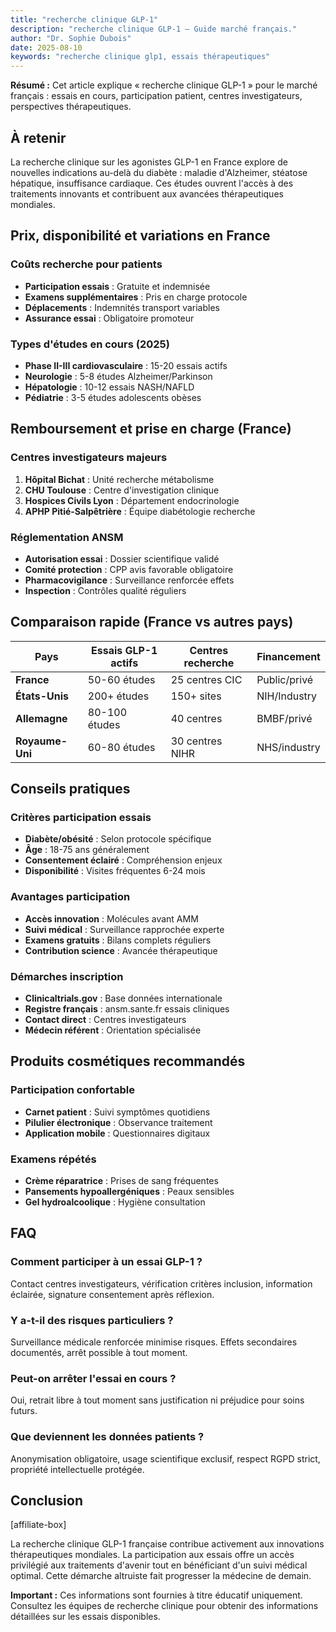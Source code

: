 ```yaml
---
title: "recherche clinique GLP-1"
description: "recherche clinique GLP-1 — Guide marché français."
author: "Dr. Sophie Dubois" 
date: 2025-08-10
keywords: "recherche clinique glp1, essais thérapeutiques"
---
```


**Résumé :** Cet article explique « recherche clinique GLP-1 » pour le marché français : essais en cours, participation patient, centres investigateurs, perspectives thérapeutiques.

## À retenir

La recherche clinique sur les agonistes GLP-1 en France explore de nouvelles indications au-delà du diabète : maladie d'Alzheimer, stéatose hépatique, insuffisance cardiaque. Ces études ouvrent l'accès à des traitements innovants et contribuent aux avancées thérapeutiques mondiales.

## Prix, disponibilité et variations en France

### Coûts recherche pour patients
- **Participation essais** : Gratuite et indemnisée
- **Examens supplémentaires** : Pris en charge protocole
- **Déplacements** : Indemnités transport variables
- **Assurance essai** : Obligatoire promoteur

### Types d'études en cours (2025)
- **Phase II-III cardiovasculaire** : 15-20 essais actifs
- **Neurologie** : 5-8 études Alzheimer/Parkinson
- **Hépatologie** : 10-12 essais NASH/NAFLD
- **Pédiatrie** : 3-5 études adolescents obèses

## Remboursement et prise en charge (France)

### Centres investigateurs majeurs
1. **Hôpital Bichat** : Unité recherche métabolisme
2. **CHU Toulouse** : Centre d'investigation clinique
3. **Hospices Civils Lyon** : Département endocrinologie
4. **APHP Pitié-Salpêtrière** : Équipe diabétologie recherche

### Réglementation ANSM
- **Autorisation essai** : Dossier scientifique validé
- **Comité protection** : CPP avis favorable obligatoire
- **Pharmacovigilance** : Surveillance renforcée effets
- **Inspection** : Contrôles qualité réguliers

## Comparaison rapide (France vs autres pays)

| Pays | Essais GLP-1 actifs | Centres recherche | Financement |
|------|-------------------|------------------|-------------|
| **France** | 50-60 études | 25 centres CIC | Public/privé |
| **États-Unis** | 200+ études | 150+ sites | NIH/Industry |
| **Allemagne** | 80-100 études | 40 centres | BMBF/privé |
| **Royaume-Uni** | 60-80 études | 30 centres NIHR | NHS/industry |

## Conseils pratiques

### Critères participation essais
- **Diabète/obésité** : Selon protocole spécifique
- **Âge** : 18-75 ans généralement
- **Consentement éclairé** : Compréhension enjeux
- **Disponibilité** : Visites fréquentes 6-24 mois

### Avantages participation
- **Accès innovation** : Molécules avant AMM
- **Suivi médical** : Surveillance rapprochée experte
- **Examens gratuits** : Bilans complets réguliers
- **Contribution science** : Avancée thérapeutique

### Démarches inscription
- **Clinicaltrials.gov** : Base données internationale
- **Registre français** : ansm.sante.fr essais cliniques
- **Contact direct** : Centres investigateurs
- **Médecin référent** : Orientation spécialisée

## Produits cosmétiques recommandés

### Participation confortable
- **Carnet patient** : Suivi symptômes quotidiens
- **Pilulier électronique** : Observance traitement
- **Application mobile** : Questionnaires digitaux

### Examens répétés
- **Crème réparatrice** : Prises de sang fréquentes
- **Pansements hypoallergéniques** : Peaux sensibles
- **Gel hydroalcoolique** : Hygiène consultation

## FAQ

### Comment participer à un essai GLP-1 ?
Contact centres investigateurs, vérification critères inclusion, information éclairée, signature consentement après réflexion.

### Y a-t-il des risques particuliers ?
Surveillance médicale renforcée minimise risques. Effets secondaires documentés, arrêt possible à tout moment.

### Peut-on arrêter l'essai en cours ?
Oui, retrait libre à tout moment sans justification ni préjudice pour soins futurs.

### Que deviennent les données patients ?
Anonymisation obligatoire, usage scientifique exclusif, respect RGPD strict, propriété intellectuelle protégée.

## Conclusion

[affiliate-box]

La recherche clinique GLP-1 française contribue activement aux innovations thérapeutiques mondiales. La participation aux essais offre un accès privilégié aux traitements d'avenir tout en bénéficiant d'un suivi médical optimal. Cette démarche altruiste fait progresser la médecine de demain.

**Important :** Ces informations sont fournies à titre éducatif uniquement. Consultez les équipes de recherche clinique pour obtenir des informations détaillées sur les essais disponibles.

